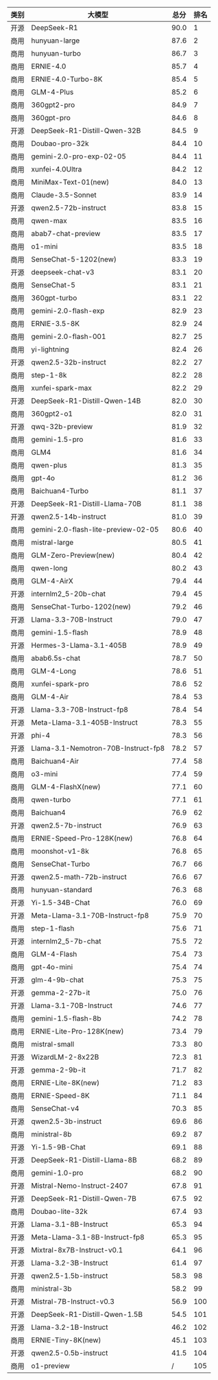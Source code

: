 
| 类别 | 大模型                         | 总分  | 排名 |
|-----|------------------------------|------|----|
|开源|DeepSeek-R1|90.0|1|
|商用|hunyuan-large|87.6|2|
|商用|hunyuan-turbo|86.7|3|
|商用|ERNIE-4.0|85.7|4|
|商用|ERNIE-4.0-Turbo-8K|85.4|5|
|商用|GLM-4-Plus|85.2|6|
|商用|360gpt2-pro|84.9|7|
|商用|360gpt-pro|84.6|8|
|开源|DeepSeek-R1-Distill-Qwen-32B|84.5|9|
|商用|Doubao-pro-32k|84.4|10|
|商用|gemini-2.0-pro-exp-02-05|84.4|11|
|商用|xunfei-4.0Ultra|84.2|12|
|商用|MiniMax-Text-01(new)|84.0|13|
|商用|Claude-3.5-Sonnet|83.9|14|
|开源|qwen2.5-72b-instruct|83.8|15|
|商用|qwen-max|83.5|16|
|商用|abab7-chat-preview|83.5|17|
|商用|o1-mini|83.5|18|
|商用|SenseChat-5-1202(new)|83.3|19|
|开源|deepseek-chat-v3|83.1|20|
|商用|SenseChat-5|83.1|21|
|商用|360gpt-turbo|83.1|22|
|商用|gemini-2.0-flash-exp|82.9|23|
|商用|ERNIE-3.5-8K|82.9|24|
|商用|gemini-2.0-flash-001|82.7|25|
|商用|yi-lightning|82.4|26|
|开源|qwen2.5-32b-instruct|82.2|27|
|商用|step-1-8k|82.2|28|
|商用|xunfei-spark-max|82.2|29|
|开源|DeepSeek-R1-Distill-Qwen-14B|82.0|30|
|商用|360gpt2-o1|82.0|31|
|开源|qwq-32b-preview|81.9|32|
|商用|gemini-1.5-pro|81.6|33|
|商用|GLM4|81.6|34|
|商用|qwen-plus|81.3|35|
|商用|gpt-4o|81.2|36|
|商用|Baichuan4-Turbo|81.1|37|
|开源|DeepSeek-R1-Distill-Llama-70B|81.1|38|
|开源|qwen2.5-14b-instruct|81.0|39|
|商用|gemini-2.0-flash-lite-preview-02-05|80.6|40|
|商用|mistral-large|80.5|41|
|商用|GLM-Zero-Preview(new)|80.4|42|
|商用|qwen-long|80.2|43|
|商用|GLM-4-AirX|79.4|44|
|开源|internlm2_5-20b-chat|79.4|45|
|商用|SenseChat-Turbo-1202(new)|79.2|46|
|开源|Llama-3.3-70B-Instruct|79.0|47|
|商用|gemini-1.5-flash|78.9|48|
|开源|Hermes-3-Llama-3.1-405B|78.9|49|
|商用|abab6.5s-chat|78.7|50|
|商用|GLM-4-Long|78.6|51|
|商用|xunfei-spark-pro|78.6|52|
|商用|GLM-4-Air|78.4|53|
|开源|Llama-3.3-70B-Instruct-fp8|78.4|54|
|开源|Meta-Llama-3.1-405B-Instruct|78.3|55|
|开源|phi-4|78.3|56|
|开源|Llama-3.1-Nemotron-70B-Instruct-fp8|78.2|57|
|商用|Baichuan4-Air|77.4|58|
|商用|o3-mini|77.4|59|
|商用|GLM-4-FlashX(new)|77.1|60|
|商用|qwen-turbo|77.1|61|
|商用|Baichuan4|76.9|62|
|开源|qwen2.5-7b-instruct|76.9|63|
|商用|ERNIE-Speed-Pro-128K(new)|76.8|64|
|商用|moonshot-v1-8k|76.8|65|
|商用|SenseChat-Turbo|76.7|66|
|开源|qwen2.5-math-72b-instruct|76.6|67|
|商用|hunyuan-standard|76.3|68|
|开源|Yi-1.5-34B-Chat|76.0|69|
|开源|Meta-Llama-3.1-70B-Instruct-fp8|75.9|70|
|商用|step-1-flash|75.6|71|
|开源|internlm2_5-7b-chat|75.5|72|
|商用|GLM-4-Flash|75.4|73|
|商用|gpt-4o-mini|75.4|74|
|开源|glm-4-9b-chat|75.3|75|
|开源|gemma-2-27b-it|75.0|76|
|开源|Llama-3.1-70B-Instruct|74.6|77|
|商用|gemini-1.5-flash-8b|74.2|78|
|商用|ERNIE-Lite-Pro-128K(new)|73.4|79|
|商用|mistral-small|73.3|80|
|开源|WizardLM-2-8x22B|72.3|81|
|开源|gemma-2-9b-it|71.7|82|
|商用|ERNIE-Lite-8K(new)|71.2|83|
|商用|ERNIE-Speed-8K|71.1|84|
|商用|SenseChat-v4|70.3|85|
|开源|qwen2.5-3b-instruct|69.6|86|
|商用|ministral-8b|69.2|87|
|开源|Yi-1.5-9B-Chat|69.1|88|
|开源|DeepSeek-R1-Distill-Llama-8B|68.2|89|
|商用|gemini-1.0-pro|68.2|90|
|开源|Mistral-Nemo-Instruct-2407|67.8|91|
|开源|DeepSeek-R1-Distill-Qwen-7B|67.5|92|
|商用|Doubao-lite-32k|67.4|93|
|开源|Llama-3.1-8B-Instruct|65.3|94|
|开源|Meta-Llama-3.1-8B-Instruct-fp8|65.3|95|
|开源|Mixtral-8x7B-Instruct-v0.1|64.1|96|
|开源|Llama-3.2-3B-Instruct|61.4|97|
|开源|qwen2.5-1.5b-instruct|58.3|98|
|商用|ministral-3b|58.2|99|
|开源|Mistral-7B-Instruct-v0.3|56.9|100|
|开源|DeepSeek-R1-Distill-Qwen-1.5B|54.5|101|
|开源|Llama-3.2-1B-Instruct|46.2|102|
|商用|ERNIE-Tiny-8K(new)|45.1|103|
|开源|qwen2.5-0.5b-instruct|41.5|104|
|商用|o1-preview|/|105|

